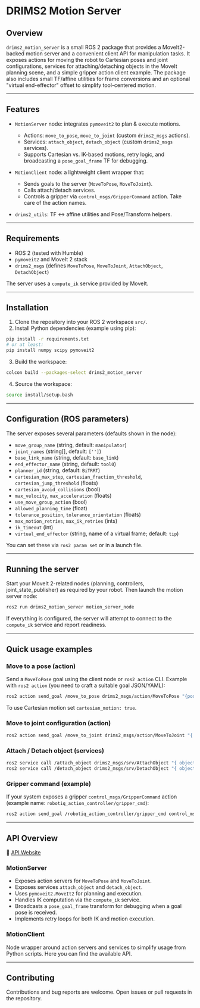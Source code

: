 # DRIMS2 Motion Server

## Overview

`drims2_motion_server` is a small ROS 2 package that provides a MoveIt2-backed motion server and a convenient client API for manipulation tasks. It exposes actions for moving the robot to Cartesian poses and joint configurations, services for attaching/detaching objects in the MoveIt planning scene, and a simple gripper action client example. The package also includes small TF/affine utilities for frame conversions and an optional "virtual end-effector" offset to simplify tool-centered motion.

---

## Features

* `MotionServer` node: integrates `pymoveit2` to plan & execute motions.

  * Actions: `move_to_pose`, `move_to_joint` (custom `drims2_msgs` actions).
  * Services: `attach_object`, `detach_object` (custom `drims2_msgs` services).
  * Supports Cartesian vs. IK-based motions, retry logic, and broadcasting a `pose_goal_frame` TF for debugging.


* `MotionClient` node: a lightweight client wrapper that:

  * Sends goals to the server (`MoveToPose`, `MoveToJoint`).
  * Calls attach/detach services.
  * Controls a gripper via `control_msgs/GripperCommand` action. Take care of the action names.

* `drims2_utils`: TF ↔ affine utilities and Pose/Transform helpers.

---

## Requirements

* ROS 2 (tested with Humble)
* `pymoveit2` and MoveIt 2 stack
* `drims2_msgs` (defines `MoveToPose`, `MoveToJoint`, `AttachObject`, `DetachObject`)

The server uses a `compute_ik` service provided by MoveIt.

---

## Installation

1. Clone the repository into your ROS 2 workspace `src/`.
2. Install Python dependencies (example using pip):

```bash
pip install -r requirements.txt
# or at least:
pip install numpy scipy pymoveit2
```

3. Build the workspace:

```bash
colcon build --packages-select drims2_motion_server
```

4. Source the workspace:

```bash
source install/setup.bash
```

---

## Configuration (ROS parameters)

The server exposes several parameters (defaults shown in the node):

* `move_group_name` (string, default: `manipulator`)
* `joint_names` (string\[], default: `['']`)
* `base_link_name` (string, default: `base_link`)
* `end_effector_name` (string, default: `tool0`)
* `planner_id` (string, default: `BiTRRT`)
* `cartesian_max_step`, `cartesian_fraction_threshold`, `cartesian_jump_threshold` (floats)
* `cartesian_avoid_collisions` (bool)
* `max_velocity`, `max_acceleration` (floats)
* `use_move_group_action` (bool)
* `allowed_planning_time` (float)
* `tolerance_position`, `tolerance_orientation` (floats)
* `max_motion_retries`, `max_ik_retries` (ints)
* `ik_timeout` (int)
* `virtual_end_effector` (string, name of a virtual frame; default: `tip`)

You can set these via `ros2 param set` or in a launch file.

---

## Running the server

Start your MoveIt 2-related nodes (planning, controllers, joint\_state\_publisher) as required by your robot. Then launch the motion server node:

```bash
ros2 run drims2_motion_server motion_server_node
```

If everything is configured, the server will attempt to connect to the `compute_ik` service and report readiness.

---

## Quick usage examples

### Move to a pose (action)

Send a `MoveToPose` goal using the client node or `ros2 action` CLI. Example with `ros2 action` (you need to craft a suitable goal JSON/YAML):

```bash
ros2 action send_goal /move_to_pose drims2_msgs/action/MoveToPose "{pose_target: {header: { frame_id: 'base_link'}, pose: { position: { x: 0.5, y: 0.0, z: 0.2 }, orientation: { x: 0, y: 0, z: 0, w: 1 }}}, cartesian_motion: false }"
```

To use Cartesian motion set `cartesian_motion: true`.

### Move to joint configuration (action)

```bash
ros2 action send_goal /move_to_joint drims2_msgs/action/MoveToJoint "{ joint_target: [0.0, -1.0, 1.0, 0.0, 0.0, 0.0] }"
```

### Attach / Detach object (services)

```bash
ros2 service call /attach_object drims2_msgs/srv/AttachObject "{ object_id: 'my_box', target_frame_id: 'ee_link' }"
ros2 service call /detach_object drims2_msgs/srv/DetachObject "{ object_id: 'my_box' }"
```

### Gripper command (example)

If your system exposes a gripper `control_msgs/GripperCommand` action (example name: `robotiq_action_controller/gripper_cmd`):

```bash
ros2 action send_goal /robotiq_action_controller/gripper_cmd control_msgs/action/GripperCommand "{ command: { position: 0.04, max_effort: 5.0 } }"
```

---

## API Overview

🔗 [API Website](https://cnr-stiima-iras.github.io/drims2_motion_control/index.html)

### MotionServer

* Exposes action servers for `MoveToPose` and `MoveToJoint`.
* Exposes services `attach_object` and `detach_object`.
* Uses `pymoveit2.MoveIt2` for planning and execution.
* Handles IK computation via the `compute_ik` service.
* Broadcasts a `pose_goal_frame` transform for debugging when a goal pose is received.
* Implements retry loops for both IK and motion execution.

### MotionClient

Node wrapper around action servers and services to simplify usage from Python scripts. Here you can find the available API.

<!-- --- -->

<!-- ## Virtual end-effector note

The server supports planning relative to a *virtual* end-effector frame. This is useful when you want to plan motions relative to a tool tip or a different reference than the real end-effector. The server will attempt to look up the transform between the `virtual_end_effector` frame and the configured `end_effector_name`. If the transform is not available at startup, it will retry when the first goal arrives. -->

<!-- ---

## Troubleshooting

* **Compute IK service not available**: Ensure MoveIt is running and providing the `compute_ik` service. The server will raise and exit if it cannot connect at start.
* **No joint state**: The IK computation uses the current joint state as a seed. Make sure `/joint_states` is published.
* **Motion failures**: The server retries motions a configurable number of times. Inspect the node logs to see the `MoveItErrorCodes` returned from execution. -->

---

## Contributing

Contributions and bug reports are welcome. Open issues or pull requests in the repository.

